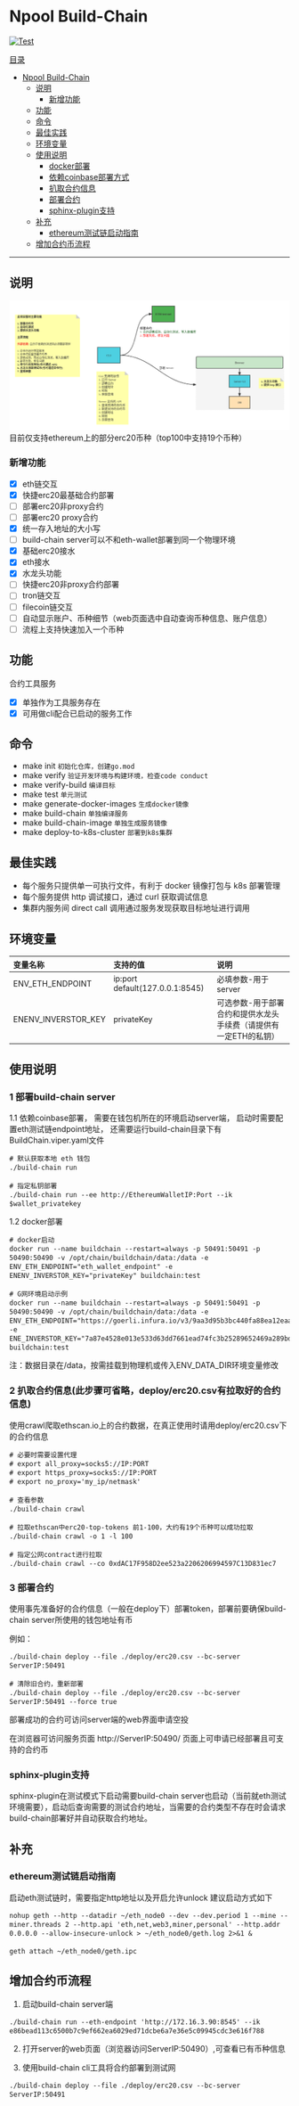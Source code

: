 # Npool Build-Chain

[![Test](https://github.com/NpoolPlatform/build-chain/actions/workflows/main.yml/badge.svg?branch=master)](https://github.com/NpoolPlatform/build-chain/actions/workflows/main.yml)

[目录](#目录)

- [Npool Build-Chain](#npool-build-chain)
  - [说明](#说明)
    - [新增功能](#新增功能)
  - [功能](#功能)
  - [命令](#命令)
  - [最佳实践](#最佳实践)
  - [环境变量](#环境变量)
  - [使用说明](#使用说明)
    - [docker部署](#docker部署)
    - [依赖coinbase部署方式](#依赖coinbase部署方式)
    - [扒取合约信息](#扒取合约信息)
    - [部署合约](#部署合约)
    - [sphinx-plugin支持](#sphinx-plugin支持)
  - [补充](#补充)
    - [ethereum测试链启动指南](#ethereum测试链启动指南)
  - [增加合约币流程](#增加合约币流程)

-----------

## 说明

![功能展示](docs/smart_coin.png)
目前仅支持ethereum上的部分erc20币种（top100中支持19个币种）

### 新增功能

- [x] eth链交互
- [x] 快捷erc20最基础合约部署
- [ ] 部署erc20非proxy合约
- [ ] 部署erc20 proxy合约
- [x] 统一存入地址的大小写
- [ ] build-chain server可以不和eth-wallet部署到同一个物理环境
- [x] 基础erc20接水
- [x] eth接水
- [x] 水龙头功能
- [ ] 快捷erc20非proxy合约部署
- [ ] tron链交互
- [ ] filecoin链交互
- [ ] 自动显示账户、币种细节（web页面选中自动查询币种信息、账户信息）
- [ ] 流程上支持快速加入一个币种

## 功能

合约工具服务

- [x] 单独作为工具服务存在
- [x] 可用做cli配合已启动的服务工作

## 命令

- make init ```初始化仓库，创建go.mod```
- make verify ```验证开发环境与构建环境，检查code conduct```
- make verify-build ```编译目标```
- make test ```单元测试```
- make generate-docker-images ```生成docker镜像```
- make build-chain ```单独编译服务```
- make build-chain-image ```单独生成服务镜像```
- make deploy-to-k8s-cluster ```部署到k8s集群```

## 最佳实践

- 每个服务只提供单一可执行文件，有利于 docker 镜像打包与 k8s 部署管理
- 每个服务提供 http 调试接口，通过 curl 获取调试信息
- 集群内服务间 direct call 调用通过服务发现获取目标地址进行调用

## 环境变量

| 变量名称             | 支持的值                            | 说明       |
|:---------------- |:------------------------------- |:-------- |
| ENV_ETH_ENDPOINT | ip:port default(127.0.0.1:8545) | 必填参数-用于server |
| ENENV_INVERSTOR_KEY | privateKey | 可选参数-用于部署合约和提供水龙头手续费（请提供有一定ETH的私钥） |

## 使用说明

### 1 部署build-chain server
1.1 依赖coinbase部署，
需要在钱包机所在的环境启动server端，
启动时需要配置eth测试链endpoint地址，
还需要运行build-chain目录下有BuildChain.viper.yaml文件

```Shell
# 默认获取本地 eth 钱包
./build-chain run

# 指定私钥部署
./build-chain run --ee http://EthereumWalletIP:Port --ik $wallet_privatekey
```

1.2 docker部署
```shell
# docker启动
docker run --name buildchain --restart=always -p 50491:50491 -p 50490:50490 -v /opt/chain/buildchain/data:/data -e ENV_ETH_ENDPOINT="eth_wallet_endpoint" -e ENENV_INVERSTOR_KEY="privateKey" buildchain:test

# G网环境启动示例
docker run --name buildchain --restart=always -p 50491:50491 -p 50490:50490 -v /opt/chain/buildchain/data:/data -e ENV_ETH_ENDPOINT="https://goerli.infura.io/v3/9aa3d95b3bc440fa88ea12eaa4456161" -e ENE_INVERSTOR_KEY="7a87e4528e013e533d63dd7661ead74fc3b25289652469a289bdf89b84e15c21" buildchain:test
```

注：数据目录在/data，按需挂载到物理机或传入ENV_DATA_DIR环境变量修改

### 2 扒取合约信息(此步骤可省略，deploy/erc20.csv有拉取好的合约信息)
使用crawl爬取ethscan.io上的合约数据，在真正使用时请用deploy/erc20.csv下的合约信息

```Shell
# 必要时需要设置代理
# export all_proxy=socks5://IP:PORT
# export https_proxy=socks5://IP:PORT
# export no_proxy='my_ip/netmask'

# 查看参数
./build-chain crawl

# 拉取ethscan中erc20-top-tokens 前1-100，大约有19个币种可以成功拉取
./build-chain crawl -o 1 -l 100

# 指定公网contract进行拉取
./build-chain crawl --co 0xdAC17F958D2ee523a2206206994597C13D831ec7
```

### 3 部署合约
使用事先准备好的合约信息（一般在deploy下）部署token，部署前要确保build-chain server所使用的钱包地址有币

例如：
```Shell
./build-chain deploy --file ./deploy/erc20.csv --bc-server ServerIP:50491

# 清除旧合约，重新部署
./build-chain deploy --file ./deploy/erc20.csv --bc-server ServerIP:50491 --force true
```

部署成功的合约可访问server端的web界面申请空投

在浏览器可访问服务页面
http://ServerIP:50490/
页面上可申请已经部署且可支持的合约币

### sphinx-plugin支持
sphinx-plugin在测试模式下启动需要build-chain server也启动（当前就eth测试环境需要），启动后查询需要的测试合约地址，当需要的合约类型不存在时会请求build-chain部署好并自动获取合约地址。

## 补充

### ethereum测试链启动指南

启动eth测试链时，需要指定http地址以及开启允许unlock
建议启动方式如下

```Shell
nohup geth --http --datadir ~/eth_node0 --dev --dev.period 1 --mine --miner.threads 2 --http.api 'eth,net,web3,miner,personal' --http.addr 0.0.0.0 --allow-insecure-unlock > ~/eth_node0/geth.log 2>&1 &

geth attach ~/eth_node0/geth.ipc
```

## 增加合约币流程

1. 启动build-chain server端
```
./build-chain run --eth-endpoint 'http://172.16.3.90:8545' --ik e86bead113c6500b7c9ef662ea6029ed71dcbe6a7e36e5c09945cdc3e616f788
```

2. 打开server的web页面（浏览器访问ServerIP:50490）,可查看已有币种信息

3. 使用build-chain cli工具将合约部署到测试网
```
./build-chain deploy --file ./deploy/erc20.csv --bc-server ServerIP:50491
```
